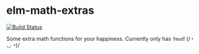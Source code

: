 # elm-math-extras

[![Build Status](https://travis-ci.org/alexiamcdonald/elm-math-extra.svg?branch=master)](https://travis-ci.org/alexiamcdonald/elm-math-extra)

Some extra math functions for your happiness. Currently only has `fmod`! (/◔ ◡ ◔)/

